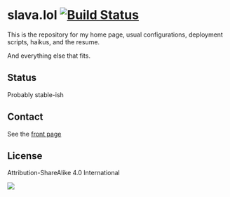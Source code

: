 # slava.lol [![Build Status](https://travis-ci.org/smaslennikov/smaslennikov.github.io.svg?branch=master)](https://travis-ci.org/smaslennikov/smaslennikov.github.io)

This is the repository for my home page, usual configurations, deployment scripts, haikus, and the resume.

And everything else that fits.

## Status

Probably stable-ish

## Contact

See the [front page](https://slava.lol)

## License

Attribution-ShareAlike 4.0 International

[![](https://licensebuttons.net/l/by-sa/4.0/88x31.png)](https://creativecommons.org/licenses/by-sa/4.0/)
